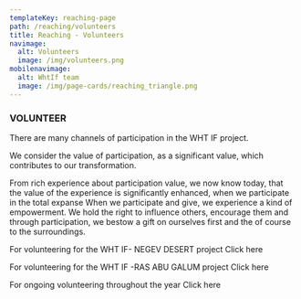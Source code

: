 ```yaml
---
templateKey: reaching-page
path: /reaching/volunteers
title: Reaching - Volunteers
navimage:
  alt: Volunteers
  image: /img/volunteers.png
mobilenavimage:
  alt: WhtIf team
  image: /img/page-cards/reaching_triangle.png
---
```


### VOLUNTEER

There are many channels of participation in the WHT IF project.

We consider the value of participation, as a significant value, which contributes to our transformation.

From rich experience about participation value, we now know today, that the value of the experience is significantly enhanced, when we participate in the total expanse
When we participate and give, we experience a kind of empowerment. We hold the right to influence others, encourage them and through participation, we bestow a gift on ourselves first and the of course to the surroundings.

For volunteering for the WHT IF- NEGEV DESERT project
Click here

For volunteering for the WHT IF -RAS ABU GALUM project
Click here

For ongoing volunteering throughout the year
Click here
